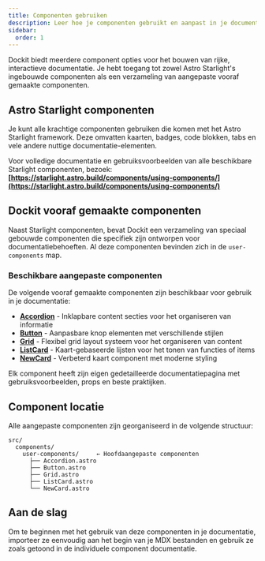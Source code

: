 ```yaml
---
title: Componenten gebruiken
description: Leer hoe je componenten gebruikt en aanpast in je documentatie.
sidebar:
  order: 1
---
```


Dockit biedt meerdere component opties voor het bouwen van rijke, interactieve documentatie. Je hebt toegang tot zowel Astro Starlight's ingebouwde componenten als een verzameling van aangepaste vooraf gemaakte componenten.

## Astro Starlight componenten

Je kunt alle krachtige componenten gebruiken die komen met het Astro Starlight framework. Deze omvatten kaarten, badges, code blokken, tabs en vele andere nuttige documentatie-elementen.

Voor volledige documentatie en gebruiksvoorbeelden van alle beschikbare Starlight componenten, bezoek:
**[https://starlight.astro.build/components/using-components/](https://starlight.astro.build/components/using-components/)**

## Dockit vooraf gemaakte componenten

Naast Starlight componenten, bevat Dockit een verzameling van speciaal gebouwde componenten die specifiek zijn ontworpen voor documentatiebehoeften. Al deze componenten bevinden zich in de `user-components` map.

### Beschikbare aangepaste componenten

De volgende vooraf gemaakte componenten zijn beschikbaar voor gebruik in je documentatie:

- **[Accordion](./accordion)** - Inklapbare content secties voor het organiseren van informatie
- **[Button](./button)** - Aanpasbare knop elementen met verschillende stijlen
- **[Grid](./grid)** - Flexibel grid layout systeem voor het organiseren van content
- **[ListCard](./list-card)** - Kaart-gebaseerde lijsten voor het tonen van functies of items
- **[NewCard](./new-card)** - Verbeterd kaart component met moderne styling

Elk component heeft zijn eigen gedetailleerde documentatiepagina met gebruiksvoorbeelden, props en beste praktijken.

## Component locatie

Alle aangepaste componenten zijn georganiseerd in de volgende structuur:

```
src/
  components/
    user-components/     ← Hoofdaangepaste componenten
      ├── Accordion.astro
      ├── Button.astro
      ├── Grid.astro
      ├── ListCard.astro
      └── NewCard.astro
```

## Aan de slag

Om te beginnen met het gebruik van deze componenten in je documentatie, importeer ze eenvoudig aan het begin van je MDX bestanden en gebruik ze zoals getoond in de individuele component documentatie.